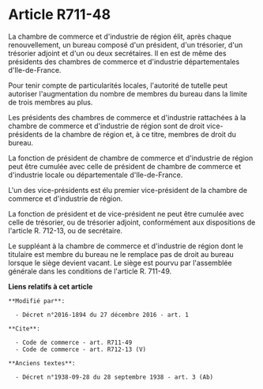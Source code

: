 # Article R711-48

La chambre de commerce et d'industrie de région élit, après chaque renouvellement, un bureau composé d'un président, d'un
trésorier, d'un trésorier adjoint et d'un ou deux secrétaires. Il en est de même des présidents des chambres de commerce et
d'industrie départementales d'Ile-de-France. 

Pour tenir compte de particularités locales, l'autorité de tutelle peut autoriser l'augmentation du nombre de membres du
bureau dans la limite de trois membres au plus. 

Les présidents des chambres de commerce et d'industrie rattachées à la chambre de commerce et d'industrie de région sont de
droit vice-présidents de la chambre de région et, à ce titre, membres de droit du bureau. 

La fonction de président de chambre de commerce et d'industrie de région peut être cumulée avec celle de président de chambre
de commerce et d'industrie locale ou départementale d'Ile-de-France. 

L'un des vice-présidents est élu premier vice-président de la chambre de commerce et d'industrie de région. 

La fonction de président et de vice-président ne peut être cumulée avec celle de trésorier, ou de trésorier adjoint,
conformément aux dispositions de l'article R. 712-13, ou de secrétaire. 

Le suppléant à la chambre de commerce et d'industrie de région dont le titulaire est membre du bureau ne le remplace pas de
droit au bureau lorsque le siège devient vacant. Le siège est pourvu par l'assemblée générale dans les conditions de
l'article R. 711-49.

**Liens relatifs à cet article**

	**Modifié par**:

	  - Décret n°2016-1894 du 27 décembre 2016 - art. 1

	**Cite**:

	  - Code de commerce - art. R711-49
	  - Code de commerce - art. R712-13 (V)

	**Anciens textes**:

	  - Décret n°1938-09-28 du 28 septembre 1938 - art. 3 (Ab)
